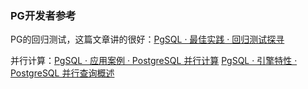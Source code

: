 ### PG开发者参考


PG的回归测试，这篇文章讲的很好：[PgSQL · 最佳实践 · 回归测试探寻](https://www.bookstack.cn/read/aliyun-rds-core/31241eff8af5118d.md)


并行计算：[PgSQL · 应用案例 · PostgreSQL 并行计算](https://www.bookstack.cn/read/aliyun-rds-core/cd4929dda8eef356.md)
[PgSQL · 引擎特性 · PostgreSQL 并行查询概述](https://www.bookstack.cn/read/aliyun-rds-core/be9d67c539ca1e83.md)